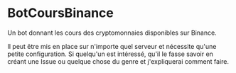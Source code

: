 # BotCoursBinance
Un bot donnant les cours des cryptomonnaies disponibles sur Binance.

Il peut être mis en place sur n'importe quel serveur et nécessite qu'une petite configuration.
Si quelqu'un est intéressé, qu'il le fasse savoir en créant une Issue ou quelque chose du genre et j'expliquerai comment faire.
